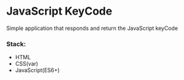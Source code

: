 # JavaScript KeyCode
Simple application that responds and return the JavaScript keyCode

### Stack:
* HTML
* CSS(var)
* JavaScript(ES6+)